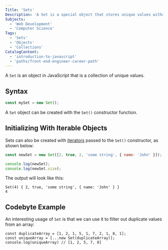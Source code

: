 ```yaml
---
Title: 'Sets'
Description: 'A Set is a special object that stores unique values without a key.'
Subjects:
  - 'Web Development'
  - 'Computer Science'
Tags:
  - 'Sets'
  - 'Objects'
  - 'Collections'
CatalogContent:
  - 'introduction-to-javascript'
  - 'paths/front-end-engineer-career-path'
---
```


A `Set` is an object in JavaScript that is a collection of unique values.

## Syntax

```js
const mySet = new Set();
```

A `Set` object can be created with the `Set()` constructor function.

## Initializing With Iterable Objects

Sets can also be created with [iterators](https://www.codecademy.com/resources/docs/javascript/iterators) passed to the `Set()` constructor, as shown below:

```js
const newSet = new Set([2, true, 2, 'some string', { name: 'John' }]);

console.log(newSet);
console.log(newSet.size);
```

The output will look like this:

```shell
Set(4) { 2, true, 'some string', { name: 'John' } }
4
```

## Codebyte Example

An interesting usage of `Set` is that we can use it to filter out duplicate values from an array:

```codebyte/javascript
const duplicateArray = [1, 2, 1, 5, 1, 7, 2, 1, 8, 1];
const uniqueArray = [...new Set(duplicateArray)];
console.log(uniqueArray) // [1, 2, 5, 7, 8]
```
